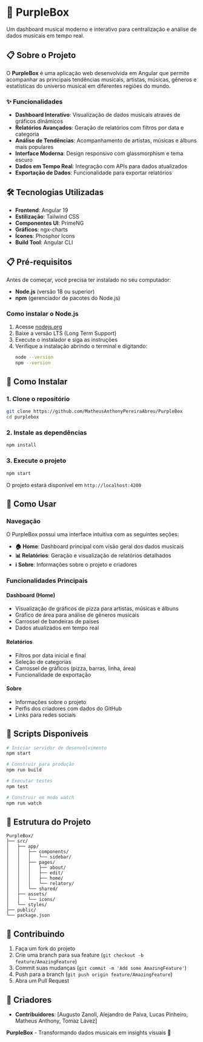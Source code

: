 # 🎵 PurpleBox

Um dashboard musical moderno e interativo para centralização e análise de dados musicais em tempo real.

## 📋 Sobre o Projeto

O **PurpleBox** é uma aplicação web desenvolvida em Angular que permite acompanhar as principais tendências musicais, artistas, músicas, gêneros e estatísticas do universo musical em diferentes regiões do mundo. 

### ✨ Funcionalidades

- **Dashboard Interativo**: Visualização de dados musicais através de gráficos dinâmicos
- **Relatórios Avançados**: Geração de relatórios com filtros por data e categoria
- **Análise de Tendências**: Acompanhamento de artistas, músicas e álbuns mais populares
- **Interface Moderna**: Design responsivo com glassmorphism e tema escuro
- **Dados em Tempo Real**: Integração com APIs para dados atualizados
- **Exportação de Dados**: Funcionalidade para exportar relatórios

## 🛠️ Tecnologias Utilizadas

- **Frontend**: Angular 19
- **Estilização**: Tailwind CSS
- **Componentes UI**: PrimeNG
- **Gráficos**: ngx-charts
- **Ícones**: Phosphor Icons
- **Build Tool**: Angular CLI

## 📋 Pré-requisitos

Antes de começar, você precisa ter instalado no seu computador:

- **Node.js** (versão 18 ou superior)
- **npm** (gerenciador de pacotes do Node.js)

### Como instalar o Node.js

1. Acesse [nodejs.org](https://nodejs.org/)
2. Baixe a versão LTS (Long Term Support)
3. Execute o instalador e siga as instruções
4. Verifique a instalação abrindo o terminal e digitando:
   ```bash
   node --version
   npm --version
   ```

## 🚀 Como Instalar

### 1. Clone o repositório

```bash
git clone https://github.com/MatheusAnthonyPereiraAbreu/PurpleBox
cd purplebox
```

### 2. Instale as dependências

```bash
npm install
```

### 3. Execute o projeto

```bash
npm start
```

O projeto estará disponível em `http://localhost:4200`

## 📖 Como Usar

### Navegação

O PurpleBox possui uma interface intuitiva com as seguintes seções:

- **🏠 Home**: Dashboard principal com visão geral dos dados musicais
- **📊 Relatórios**: Geração e visualização de relatórios detalhados
- **ℹ️ Sobre**: Informações sobre o projeto e criadores

### Funcionalidades Principais

#### Dashboard (Home)
- Visualização de gráficos de pizza para artistas, músicas e álbuns
- Gráfico de área para análise de gêneros musicais
- Carrossel de bandeiras de países
- Dados atualizados em tempo real

#### Relatórios
- Filtros por data inicial e final
- Seleção de categorias
- Carrossel de gráficos (pizza, barras, linha, área)
- Funcionalidade de exportação

#### Sobre
- Informações sobre o projeto
- Perfis dos criadores com dados do GitHub
- Links para redes sociais

## 🔧 Scripts Disponíveis

```bash
# Iniciar servidor de desenvolvimento
npm start

# Construir para produção
npm run build

# Executar testes
npm test

# Construir em modo watch
npm run watch
```

## 📁 Estrutura do Projeto

```
PurpleBox/
├── src/
│   ├── app/
│   │   ├── components/
│   │   │   └── sidebar/
│   │   ├── pages/
│   │   │   ├── about/
│   │   │   ├── edit/
│   │   │   ├── home/
│   │   │   └── relatory/
│   │   └── shared/
│   ├── assets/
│   │   └── icons/
│   └── styles/
├── public/
└── package.json
```


## 🤝 Contribuindo

1. Faça um fork do projeto
2. Crie uma branch para sua feature (`git checkout -b feature/AmazingFeature`)
3. Commit suas mudanças (`git commit -m 'Add some AmazingFeature'`)
4. Push para a branch (`git push origin feature/AmazingFeature`)
5. Abra um Pull Request


## 👥 Criadores

- **Contribuidores**: [Augusto Zanoli, Alejandro de Paiva, Lucas Pinheiro, Matheus Anthony, Tomaz Lávez]


**PurpleBox** - Transformando dados musicais em insights visuais 🎵
